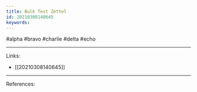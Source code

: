 ```yaml
---
title: Bulk Test Zettel
id: 20210308140645
keywords:
---
```

#alpha #bravo #charlie #delta #echo

---
Links:

- [[20210308140645]]

---
References:
